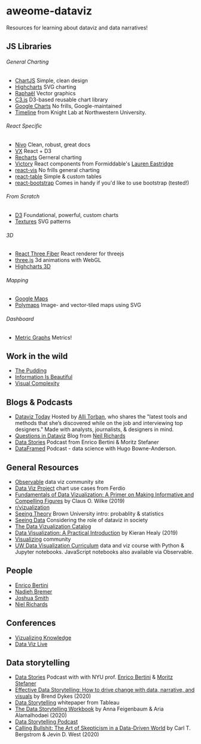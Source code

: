 # aweome-dataviz

Resources for learning about dataviz and data narratives!

## JS Libraries

###### General Charting

- [ChartJS](https://www.chartjs.org/) Simple, clean design
- [Highcharts](https://www.highcharts.com/) SVG charting
- [Raphaël](https://dmitrybaranovskiy.github.io/raphael/) Vector graphics
- [C3.js](https://github.com/c3js/c3) D3-based reusable chart library
- [Google Charts](https://developers.google.com/chart) No frills, Google-maintained
- [Timeline](http://timeline.knightlab.com/) from Knight Lab at Northwestern University.

###### React Specific

- [Nivo](https://nivo.rocks/#/) Clean, robust, great docs
- [VX](https://vx-demo.now.sh/) React + D3
- [Recharts](https://recharts.org/en-US/) Gerneral charting
- [Victory](https://formidable.com/open-source/victory/) React components from Formiddable's [Lauren Eastridge](https://github.com/boygirl)
- [react-vis](https://github.com/uber/react-vis) No frills general charting
- [react-table](https://react-table.tanstack.com/) Simple & custom tables
- [react-bootstrap](https://react-bootstrap.github.io/components/alerts) Comes in handy if you'd like to use bootstrap (tested!)

###### From Scratch

- [D3](https://d3js.org/) Foundational, powerful, custom charts
- [Textures](https://riccardoscalco.it/textures/) SVG patterns

###### 3D

- [React Three Fiber](https://github.com/pmndrs/react-three-fiber) React renderer for threejs
- [three.js](https://threejs.org/) 3d animations with WebGL
- [Highcharts 3D](https://www.highcharts.com/docs/chart-concepts/3d-charts)

###### Mapping

- [Google Maps](https://developers.google.com/maps/documentation/javascript/overview)
- [Polymaps](http://polymaps.org/) Image- and vector-tiled maps using SVG

###### Dashboard

- [Metric Graphs](https://metricsgraphicsjs.org/) Metrics!

## Work in the wild

- [The Pudding](https://pudding.cool/)
- [Information Is Beautiful](https://informationisbeautiful.net/)
- [Visual Complexity](http://www.visualcomplexity.com/vc/)

## Blogs & Podcasts

- [Dataviz Today](https://dataviztoday.com/) Hosted by [Alli Torban](https://dataviztoday.com/about), who shares the "latest tools and methods that she’s discovered while on the job and interviewing top designers." Made with analysts, journalists, & designers in mind.
- [Questions in Dataviz](https://questionsindataviz.com/) Blog from [Neil Richards](https://twitter.com/theneilrichards)
- [Data Stories](https://datastori.es/) Podcast from Enrico Bertini & Moritz Stefaner
- [DataFramed](https://www.datacamp.com/community/podcast) Podcast - data science with Hugo Bowne-Anderson. 

## General Resources

- [Observable](https://observablehq.com/) data viz community site
- [Data Viz Project](https://datavizproject.com/) chart use cases from Ferdio
- [Fundamentals of Data Vizualization: A Primer on Making Informative and Compelling Figures](https://clauswilke.com/dataviz/) by Claus O. Wilke (2019)
- [r/vizualization](https://www.reddit.com/r/visualization/)
- [Seeing Theory](https://seeing-theory.brown.edu/) Brown University intro: probablity & statistics
- [Seeing Data](http://seeingdata.org/) Considering the role of dataviz in society
- [The Data Vizualization Catalog](https://datavizcatalogue.com/resources.html)
- [Data Visualization: A Practical Introduction](https://socviz.co/) by Kieran Healy (2019)
- [Visualizing](https://www.visualizing.org/) community
- [UW Data Visualization Curriculum](https://github.com/uwdata/visualization-curriculum) data and viz course with Python & Jupyter notebooks. JavaScript notebooks also available via Observable.

## People

- [Enrico Bertini](http://enrico.bertini.io/)
- [Nadieh Bremer](https://www.visualcinnamon.com/)
- [Joshua Smith](https://medium.com/@jdsmith5566)
- [Niel Richards](https://questionsindataviz.com/)

## Conferences

- [Vizualizing Knowledge](https://vizknowledge.aalto.fi/)
- [Data Viz Live](https://tucana-global.com/datavizlive-online/)

## Data storytelling

- [Data Stories](http://datastori.es/) Podcast with with NYU prof. [Enrico Bertini](http://enrico.bertini.io/) & [Moritz Stefaner](http://truth-and-beauty.net/)
- [Effective Data Storytelling: How to drive change with data, narrative, and visuals](https://www.effectivedatastorytelling.com/) by Brend Dykes (2020) 
- [Data Storytelling](https://www.tableau.com/data-storytelling) whitepaper from Tableau
- [The Data Storytelling Workbook](https://www.storytellingwithdata.com/) by Anna Feigenbaum & Aria Alamalhodaei (2020)
- [Data Storytelling Podcast](https://www.storytellingwithdata.com/podcast/)
- [Calling Bullshit: The Art of Skepticism in a Data-Driven World](https://www.callingbullshit.org/) by Carl T. Bergstrom & Jevin D. West (2020)
